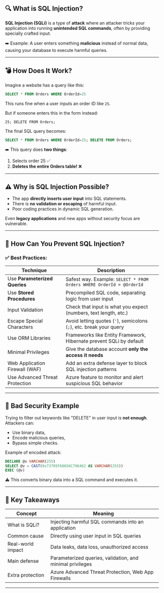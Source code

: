 ## 🔍 **What is SQL Injection?**

**SQL Injection (SQLi)** is a type of **attack** where an attacker tricks your application into running **unintended SQL commands**, often by providing specially crafted input.

➡️ Example:
A user enters something **malicious** instead of normal data, causing your database to execute harmful queries.

---

## 💣 **How Does It Work?**

Imagine a website has a query like this:

```sql
SELECT * FROM Orders WHERE OrderId=25
```

This runs fine when a user inputs an order ID like `25`.

But if someone enters this in the form instead:

```
25; DELETE FROM Orders;
```

The final SQL query becomes:

```sql
SELECT * FROM Orders WHERE OrderId=25; DELETE FROM Orders;
```

➡️ This query does **two things**:

1. Selects order 25 ✅
2. **Deletes the entire Orders table!** ❌

---

## ⚠️ **Why is SQL Injection Possible?**

- The app **directly inserts user input** into SQL statements.
- There is **no validation or escaping** of harmful input.
- Poor coding practices in dynamic SQL generation.

Even **legacy applications** and new apps without security focus are vulnerable.

---

## 🔧 **How Can You Prevent SQL Injection?**

### ✅ Best Practices:

| Technique                      | Description                                                          |
| ------------------------------ | -------------------------------------------------------------------- |
| Use **Parameterized Queries**  | Safest way. Example: `SELECT * FROM Orders WHERE OrderId = @OrderId` |
| Use **Stored Procedures**      | Precompiled SQL code, separating logic from user input               |
| Input Validation               | Check that input is what you expect (numbers, text length, etc.)     |
| Escape Special Characters      | Avoid letting quotes (`'`), semicolons (`;`), etc. break your query  |
| Use ORM Libraries              | Frameworks like Entity Framework, Hibernate prevent SQLi by default  |
| Minimal Privileges             | Give the database account **only the access it needs**               |
| Web Application Firewall (WAF) | Add an extra defense layer to block SQL injection patterns           |
| Use Advanced Threat Protection | Azure feature to monitor and alert suspicious SQL behavior           |

---

## 🔑 **Bad Security Example**

Trying to filter out keywords like "DELETE" in user input is **not enough**. Attackers can:

- Use binary data,
- Encode malicious queries,
- Bypass simple checks.

Example of encoded attack:

```sql
DECLARE @v VARCHAR(255)
SELECT @v = CAST(0x73705F68656C706462 AS VARCHAR(255))
EXEC (@v)
```

⚠️ This converts binary data into a SQL command and executes it.

---

## 🔐 **Key Takeaways**

| Concept           | Meaning                                                   |
| ----------------- | --------------------------------------------------------- |
| What is SQLi?     | Injecting harmful SQL commands into an application        |
| Common cause      | Directly using user input in SQL queries                  |
| Real-world impact | Data leaks, data loss, unauthorized access                |
| Main defense      | Parameterized queries, validation, and minimal privileges |
| Extra protection  | Azure Advanced Threat Protection, Web App Firewalls       |

---
